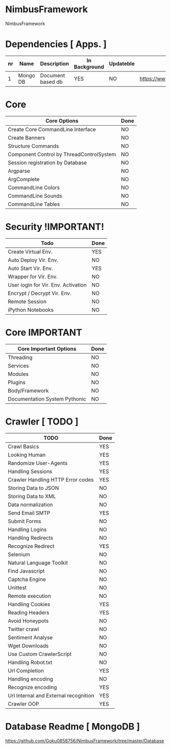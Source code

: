 # NimbusFramework

NimbusFramework

# Dependencies [ Apps. ]

nr | Name | Description | In Background | Updateble | URL
---- | ---------- | --------------------------- | ----- | ----- | --------------------------------------
1 | Mongo DB | Document based db | YES | NO | https://www.mongodb.com/


# Core

Core Options | Done
----------------------- | ----------
Create Core CommandLine Interface | NO
Create Banners | NO
Structure Commands | NO
Component Control by ThreadControlSystem | NO
Session registration by Database | NO
Argparse | NO
ArgComplete | NO
CommandLine Colors | NO
CommandLine Sounds | NO
CommandLine Tables | NO

# Security !IMPORTANT!

Todo | Done
------------------------- | ----------
Create Virtual Env. | YES
Auto Deploy Vir. Env. | NO
Auto Start Vir. Env. | YES
Wrapper for Vir. Env. | NO
User login for Vir. Env. Activation | NO
Encrypt / Decrypt Vir. Env. | NO
Remote Session | NO
iPython Notebooks | NO

# Core IMPORTANT

Core Important Options | Done
-------------------------- | ----------
Threading | NO
Services | NO
Modules | NO
Plugins | NO
Body/Framework | NO
Documentation System Pythonic | NO

# Crawler [ TODO ]

TODO | Done
----------------------- | ----------
Crawl Basics | YES
Looking Human | YES
Randomize User-Agents | YES
Handling Sessions | YES
Crawler Handling HTTP Error codes | YES
Storing Data to JSON | NO
Storing Data to XML | NO
Data normalization | NO
Send Email SMTP | YES
Submit Forms | NO
Handling Logins | NO
Handling Redirects | NO
Recognize Redirect | YES
Selenium | NO
Natural Language Toolkit | NO
Find Javascript | NO
Captcha Engine | NO
Unittest | NO
Remote execution | NO
Handling Cookies | YES
Reading Headers | YES
Avoid Honeypots | NO
Twitter crawl | NO
Sentiment Analyse | NO
Wget Downloads | NO
Use Custom CrawlerScript | NO
Handling Robot.txt | NO
Url Completion | YES
Handling encoding | NO
Recognize encoding | YES
Url Internal and External recognition | YES
Crawler OOP | YES


# Database Readme [ MongoDB ]

https://github.com/Goku0858756/NimbusFramework/tree/master/Database
